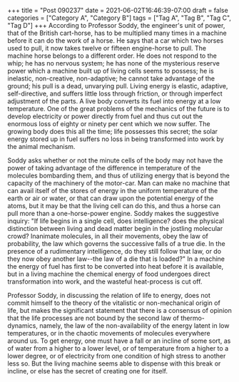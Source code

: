 +++
title = "Post 090237"
date = 2021-06-02T16:46:39-07:00
draft = false
categories = ["Category A", "Category B"]
tags = ["Tag A", "Tag B", "Tag C", "Tag D"]
+++
According to Professor Soddy, the engineer's unit of power, that of the British cart-horse, has to be multiplied many times in a machine before it can do the work of a horse. He says that a car which two horses used to pull, it now takes twelve or fifteen engine-horse to pull. The machine horse belongs to a different order. He does not respond to the whip; he has no nervous system; he has none of the mysterious reserve power which a machine built up of living cells seems to possess; he is inelastic, non-creative, non-adaptive; he cannot take advantage of the ground; his pull is a dead, unvarying pull. Living energy is elastic, adaptive, self-directive, and suffers little loss through friction, or through imperfect adjustment of the parts. A live body converts its fuel into energy at a low temperature. One of the great problems of the mechanics of the future is to develop electricity or power directly from fuel and thus cut out the enormous loss of eighty or ninety per cent which we now suffer. The growing body does this all the time; life possesses this secret; the solar energy stored up in fuel suffers no loss in being transformed into work by the animal mechanism.

Soddy asks whether or not the minute cells of the body may not have the power of taking advantage of the difference in temperature of the molecules bombarding them, and thus of utilizing energy that is beyond the capacity of the machinery of the motor-car. Man can make no machine that can avail itself of the stores of energy in the uniform temperature of the earth or air or water, or that can draw upon the potential energy of the atoms, but it may be that the living cell can do this, and thus a horse can pull more than a one-horse-power engine. Soddy makes the suggestive inquiry: "If life begins in a single cell, does intelligence? does the physical distinction between living and dead matter begin in the jostling molecular crowd? Inanimate molecules, in all their movements, obey the law of probability, the law which governs the successive falls of a true die. In the presence of a rudimentary intelligence, do they still follow that law, or do they now obey another law--the law of a die that is loaded?" In a machine the energy of fuel has first to be converted into heat before it is available, but in a living machine the chemical energy of food undergoes direct transformation into work, and the wasteful heat-process is cut off.

Professor Soddy, in discussing the relation of life to energy, does not commit himself to the theory of the vitalistic or non-mechanical origin of life, but makes the significant statement that there is a consensus of opinion that the life processes are not bound by the second law of thermo-dynamics, namely, the law of the non-availability of the energy latent in low temperatures, or in the chaotic movements of molecules everywhere around us. To get energy, one must have a fall or an incline of some sort, as of water from a higher to a lower level, or of temperature from a higher to a lower degree, or of electricity from one condition of high stress to another less so. But the living machine seems able to dispense with this break or incline, or else has the secret of creating one for itself.
